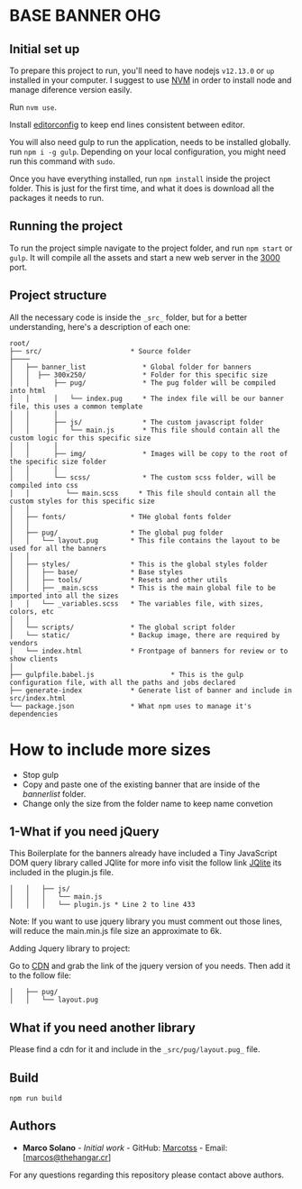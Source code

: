 # BASE BANNER OHG

## Initial set up
To prepare this project to run, you'll need to have nodejs `v12.13.0` or `up` installed in your computer.
I suggest to use [NVM](https://github.com/creationix/nvm)  in order to install node and manage diference version easily.

Run `nvm use`.

Install [editorconfig](http://editorconfig.org/) to keep end lines consistent between editor.

You will also need gulp to run the application, needs to be installed globally. run `npm i -g gulp`. Depending on your local configuration, you might need run this command with `sudo`.

Once you have everything installed, run `npm install` inside the project folder. This is just for the first time, and what it does is download all the packages it needs to run.

## Running the project

To run the project simple navigate to the project folder, and run `npm start` or `gulp`. It will compile all the assets and start a new web server in the [3000](http://localhost:3000/) port.

## Project structure
All the necessary code is inside the `_src_` folder, but for a better understanding, here's a description of each one:

```
root/
├── src/                      * Source folder
├────
│   ├── banner_list              * Global folder for banners
│   │  ├── 300x250/              * Folder for this specific size
│   │      ├── pug/              * The pug folder will be compiled into html
│   │      │   └── index.pug     * The index file will be our banner file, this uses a common template
│   │      │
│   │      ├── js/               * The custom javascript folder
│   │      │   └── main.js       * This file should contain all the custom logic for this specific size
│   │      │
│   │      ├── img/              * Images will be copy to the root of the specific size folder
│   │      │
│   │      └── scss/             * The custom scss folder, will be compiled into css
│   │         └── main.scss     * This file should contain all the custom styles for this specific size
│   │
│   ├── fonts/                * THe global fonts folder
│   │
│   ├── pug/                  * The global pug folder
│   │   └── layout.pug        * This file contains the layout to be used for all the banners
│   │
│   ├── styles/               * This is the global styles folder
│   │   ├── base/             * Base styles
│   │   ├── tools/            * Resets and other utils
│   │   ├── _main.scss        * This is the main global file to be imported into all the sizes
│   │   └── _variables.scss   * The variables file, with sizes, colors, etc
│   │
│   └── scripts/              * The global script folder
│   └── static/               * Backup image, there are required by vendors
│   └── index.html            * Frontpage of banners for review or to show clients
│
├── gulpfile.babel.js                   * This is the gulp configuration file, with all the paths and jobs declared
├── generate-index            * Generate list of banner and include in src/index.html
└── package.json              * What npm uses to manage it's dependencies
```

# How to include more sizes
- Stop gulp
- Copy and paste one of the existing banner that are inside of the _bannerlist_ folder.
- Change only the size from the folder name to keep name convetion

## 1-What if you need jQuery
This Boilerplate for the banners already have included a Tiny JavaScript DOM query library
called JQlite for more info visit the follow link [JQlite](https://code.google.com/archive/p/jqlite/wikis/UsingJQLite.wiki)
its included in the plugin.js file.

```
│   │   ├── js/
│   │   │   └── main.js
│   │   │   └── plugin.js * Line 2 to line 433

```

Note: If you want to use jquery library you must comment out those lines, will reduce the main.min.js file size an approximate to 6k.

Adding Jquery library to project:

Go to [CDN](https://cdnjs.com/libraries/jquery) and grab the link of the jquery version of you needs.
Then add it to the follow file:

```
│   ├── pug/
│   │   └── layout.pug

```

## What if you need another library
Please find a cdn for it and include in the `_src/pug/layout.pug_` file.

## Build
`npm run build`

## Authors

* **Marco Solano** - *Initial work* - GitHub: [Marcotss](https://github.com/Marcotss) - Email: [marcos@thehangar.cr]

For any questions regarding this repository please contact above authors.
